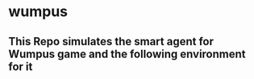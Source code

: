 # wumpus
## This Repo simulates the smart agent for Wumpus game and the following environment for it